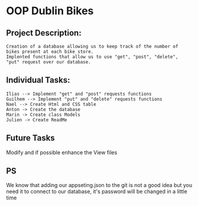 # OOP Dublin Bikes 

## Project Description: 
	Creation of a database allowing us to keep track of the number of bikes present at each bike store.
	Implented functions that allow us to use "get", "post", "delete", "put" request over our database.

## Individual Tasks:
```
Ilias --> Implement "get" and "post" requests functions
Guilhem --> Implement "put" and "delete" requests functions
Nael --> Create Html and CSS table
Anton -> Create the database
Marin -> Create class Models
Julien -> Create ReadMe
```

## Future Tasks
Modify and if possible enhance the View files

## PS 
We know that adding our appseting.json to the git is not a good idea but you need it to connect to our database, it's password will be changed in a little time
